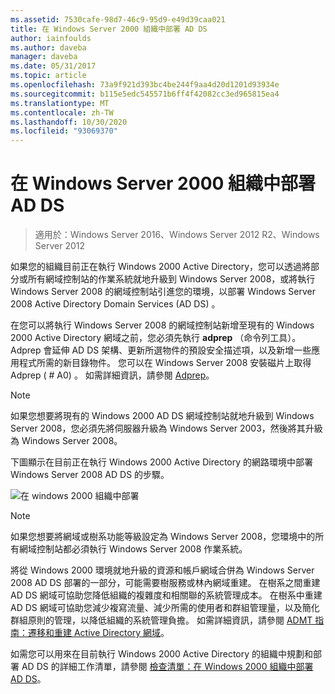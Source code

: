 ```yaml
---
ms.assetid: 7530cafe-98d7-46c9-95d9-e49d39caa021
title: 在 Windows Server 2000 組織中部署 AD DS
author: iainfoulds
ms.author: daveba
manager: daveba
ms.date: 05/31/2017
ms.topic: article
ms.openlocfilehash: 73a9f921d393bc4be244f9aa4d20d1201d93934e
ms.sourcegitcommit: b115e5edc545571b6ff4f42082cc3ed965815ea4
ms.translationtype: MT
ms.contentlocale: zh-TW
ms.lasthandoff: 10/30/2020
ms.locfileid: "93069370"
---
```

# <a name="deploying-ad-ds-in-a-windows-2000-organization"></a>在 Windows Server 2000 組織中部署 AD DS

> 適用於：Windows Server 2016、Windows Server 2012 R2、Windows Server 2012

如果您的組織目前正在執行 Windows 2000 Active Directory，您可以透過將部分或所有網域控制站的作業系統就地升級到 Windows Server 2008，或將執行 Windows Server 2008 的網域控制站引進您的環境，以部署 Windows Server 2008 Active Directory Domain Services (AD DS) 。

在您可以將執行 Windows Server 2008 的網域控制站新增至現有的 Windows 2000 Active Directory 網域之前，您必須先執行 **adprep** （命令列工具）。 Adprep 會延伸 AD DS 架構、更新所選物件的預設安全描述項，以及新增一些應用程式所需的新目錄物件。 您可以在 Windows Server 2008 安裝磁片上取得 Adprep ( # A0) 。 如需詳細資訊，請參閱 [Adprep](/previous-versions/windows/it-pro/windows-server-2012-r2-and-2012/cc731728(v=ws.11))。

> [!NOTE]
> 如果您想要將現有的 Windows 2000 AD DS 網域控制站就地升級到 Windows Server 2008，您必須先將伺服器升級為 Windows Server 2003，然後將其升級為 Windows Server 2008。

下圖顯示在目前正在執行 Windows 2000 Active Directory 的網路環境中部署 Windows Server 2008 AD DS 的步驟。

![在 windows 2000 組織中部署](media/Deploying-AD-DS-in-a-Windows-2000-Organization/ee51218a-a858-49d9-8b99-9986679191c1.gif)

> [!NOTE]
> 如果您想要將網域或樹系功能等級設定為 Windows Server 2008，您環境中的所有網域控制站都必須執行 Windows Server 2008 作業系統。

將從 Windows 2000 環境就地升級的資源和帳戶網域合併為 Windows Server 2008 AD DS 部署的一部分，可能需要樹服務或林內網域重建。 在樹系之間重建 AD DS 網域可協助您降低組織的複雜度和相關聯的系統管理成本。 在樹系中重建 AD DS 網域可協助您減少複寫流量、減少所需的使用者和群組管理量，以及簡化群組原則的管理，以降低組織的系統管理負擔。 如需詳細資訊，請參閱 [ADMT 指南：遷移和重建 Active Directory 網域](/previous-versions/windows/it-pro/windows-server-2008-r2-and-2008/cc974332(v=ws.10))。

如需您可以用來在目前執行 Windows 2000 Active Directory 的組織中規劃和部署 AD DS 的詳細工作清單，請參閱 [檢查清單：在 Windows 2000 組織中部署 AD DS](/previous-versions/windows/it-pro/windows-server-2008-r2-and-2008/cc732737(v=ws.10))。
